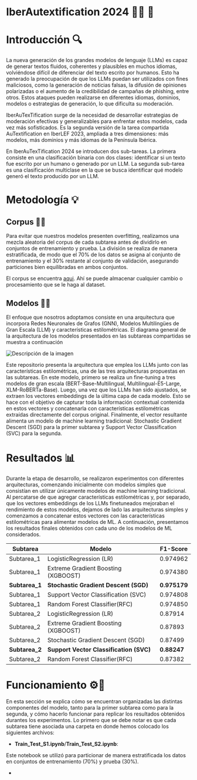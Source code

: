 # **IberAutextification 2024** 👩🏻 :robot: 
# Introducción 🔍
La nueva generación de los grandes modelos de lenguaje (LLMs) es capaz de generar textos fluidos, coherentes y plausibles en muchos idiomas, volviéndose difícil de diferenciar del texto escrito por humanos. Esto ha generado la preocupación de que los LLMs puedan ser utilizados con fines maliciosos, como la generación de noticias falsas, la difusión de opiniones polarizadas o el aumento de la credibilidad de campañas de phishing, entre otros. Estos ataques pueden realizarse en diferentes idiomas, dominios, modelos o estrategias de generación, lo que dificulta su moderación.

IberAuTexTification surge de la necesidad de desarrollar estrategias de moderación efectivas y generalizables para enfrentar estos modelos, cada vez más sofisticados. Es la segunda versión de la tarea compartida AuTextification en IberLEF 2023, ampliada a tres dimensiones: más modelos, más dominios y más idiomas de la Península Ibérica.

En IberAuTexTification 2024 se introducen dos sub-tareas. La primera consiste en una clasificación binaria con dos clases: identificar si un texto fue escrito por un humano o generado por un LLM. La segunda sub-tarea es una clasificación multiclase en la que se busca identificar qué modelo generó el texto producido por un LLM. 

# Metodología 💡 
## Corpus 📄📄
Para evitar que nuestros modelos presenten overfitting, realizamos una mezcla aleatoria del corpus de cada subtarea antes de dividirlo en conjuntos de entrenamiento y prueba. La división se realiza de manera estratificada, de modo que el 70% de los datos se asigna al conjunto de entrenamiento y el 30% restante al conjunto de validación, asegurando particiones bien equilibradas en ambos conjuntos. 

El corpus se encuentra [aqui](https://drive.google.com/drive/folders/1VdTmKAzrfFrL-MKEmsvEXjYKugrm5Rw7?usp=share_link).
Ahí se puede almacenar cualquier cambio o procesamiento que se le haga al dataset. 

## Modelos 🧩🧩
El enfoque que nosotros adoptamos consiste en una arquitectura que incorpora Redes Neuronales de Grafos (GNN), Modelos Multilingües de Gran Escala (LLM) y características estilométricas. El diagrama general de la arquitectura de los modelos presentados en las subtareas compartidas se muestra a continuación 

![Descripción de la imagen](https://drive.google.com/uc?export=view&id=1Zzm_o999lkIjJ1NZNQ_8NeghzvQORxaI)

Este repositorio presenta la arquitectura que emplea los LLMs junto con las características estilométricas, una de las tres arquitecturas propuestas en las subtareas. En este modelo, primero se realiza un fine-tuning a tres modelos de gran escala (BERT-Base-Multilingual, Multilingual-E5-Large, XLM-RoBERTa-Base). Luego, una vez que los LLMs han sido ajustados, se extraen los vectores embeddings de la última capa de cada modelo. Esto se hace con el objetivo de capturar toda la información contextual contenida en estos vectores y concatenarla con características estilométricas extraídas directamente del corpus original. Finalmente, el vector resultante alimenta un modelo de machine learning tradicional: Stochastic Gradient Descent (SGD) para la primer subtarea y Support Vector Classification (SVC) para la segunda. 

# Resultados 📊
Durante la etapa de desarrollo, se realizaron experimentos con diferentes arquitecturas, comenzando inicialmente con modelos simples que consistían en utilizar únicamente modelos de machine learning tradicional. Al percatarse de que agregar características estilométricas y, por separado, que los vectores embeddings de los LLMs finetuneados mejoraban el rendimiento de estos modelos, dejamos de lado las arquitecturas simples y comenzamos a concatenar estos vectores con las características estilométricas para alimentar modelos de ML. A continuación, presentamos los resultados finales obtenidos con cada uno de los modelos de ML considerados.

| Subtarea  |                Modelo               | F1-Score |
|-----------|-------------------------------------|----------|
| Subtarea_1|        LogisticRegression (LR)      | 0.974962 |
| Subtarea_1| Extreme Gradient Boosting (XGBOOST) | 0.974380 |
| **Subtarea_1**|  **Stochastic Gradient Descent (SGD)**  | **0.975179** |
| Subtarea_1| Support Vector Classification (SVC) | 0.974808 |
| Subtarea_1|    Random Forest Classifier(RFC)    | 0.974850 |
| Subtarea_2|        LogisticRegression (LR)      | 0.87914  |
| Subtarea_2| Extreme Gradient Boosting (XGBOOST) | 0.87893  |
| Subtarea_2|  Stochastic Gradient Descent (SGD)  | 0.87499  |
| **Subtarea_2**| **Support Vector Classification (SVC)** | **0.88247**  |
| Subtarea_2|    Random Forest Classifier(RFC)    | 0.87382  |


# Funcionamiento ⚙️🔧
En esta sección se explica cómo se encuentran organizadas las distintas componentes del modelo, tanto para la primer subtarea como para la segunda, y cómo hacerlo funcionar para replicar los resultados obtenidos durantes los experimentos. Lo primero que se debe notar es que cada subtarea tiene asociada una carpeta en donde hemos colocado los siguientes archivos: 

- **Train_Test_S1.ipynb**/**Train_Test_S2.ipynb**:

Este notebook se utilizó para particionar de manera estratificada los datos en conjuntos de entrenamiento (70%) y prueba (30%).

- 



